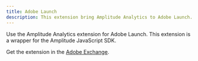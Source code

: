 ```yaml
---
title: Adobe Launch
description: This extension bring Amplitude Analytics to Adobe Launch. The extension is a wrapper around the Amplitude Analytics JavaScript SDK.
---
```


Use the Amplitude Analytics extension for Adobe Launch. This extension is a wrapper for the Amplitude JavaScript SDK.

Get the extension in the [Adobe Exchange](https://exchange.adobe.com/apps/ec/108010).